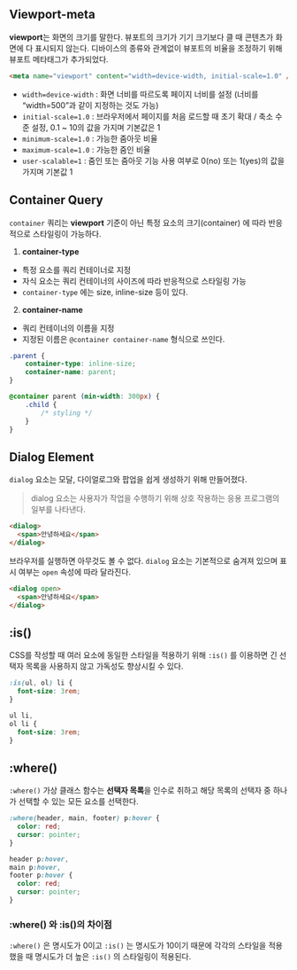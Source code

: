 ## Viewport-meta

**viewport**는 화면의 크기를 말한다. 뷰포트의 크기가 기기 크기보다 클 때 콘텐츠가 화면에 다 표시되지 않는다. 디바이스의 종류와 관계없이 뷰포트의 비율을 조정하기 위해 뷰포트 메타태그가 추가되었다.

```html
<meta name="viewport" content="width=device-width, initial-scale=1.0" />
```

- `width=device-width` : 화면 너비를 따르도록 페이지 너비를 설정 (너비를 “width=500”과 같이 지정하는 것도 가능)
- `initial-scale=1.0` : 브라우저에서 페이지를 처음 로드할 때 초기 확대 / 축소 수준 설정, 0.1 ~ 10의 값을 가지며 기본값은 1
- `minimum-scale=1.0` : 가능한 줌아웃 비율
- `maximum-scale=1.0` : 가능한 줌인 비율
- `user-scalable=1` : 줌인 또는 줌아웃 기능 사용 여부로 0(no) 또는 1(yes)의 값을 가지며 기본값 1

## Container Query

`container` 쿼리는 **viewport** 기준이 아닌 특정 요소의 크기(container) 에 따라 반응적으로 스타일링이 가능하다.

1. **container-type**

- 특정 요소를 쿼리 컨테이너로 지정
- 자식 요소는 쿼리 컨테이너의 사이즈에 따라 반응적으로 스타일링 가능
- `container-type` 에는 size, inline-size 등이 있다.

2. **container-name**

- 쿼리 컨테이너의 이름을 지정
- 지정된 이름은 `@container container-name` 형식으로 쓰인다.

```CSS
.parent {
	container-type: inline-size;
	container-name: parent;
}

@container parent (min-width: 300px) {
	.child {
		/* styling */
	}
}
```

## Dialog Element

`dialog` 요소는 모달, 다이얼로그와 팝업을 쉽게 생성하기 위해 만들어졌다.

> dialog 요소는 사용자가 작업을 수행하기 위해 상호 작용하는 응용 프로그램의 일부를 나타낸다.

```html
<dialog>
  <span>안녕하세요</span>
</dialog>
```

브라우저를 실행하면 아무것도 볼 수 없다. `dialog` 요소는 기본적으로 숨겨져 있으며 표시 여부는 `open` 속성에 따라 달라진다.

```html
<dialog open>
  <span>안녕하세요</span>
</dialog>
```

## :is()

CSS를 작성할 때 여러 요소에 동일한 스타일을 적용하기 위해 `:is()` 를 이용하면 긴 선택자 목록을 사용하지 않고 가독성도 향상시킬 수 있다.

```css
:is(ul, ol) li {
  font-size: 3rem;
}

ul li,
ol li {
  font-size: 3rem;
}
```

## :where()

`:where()` 가상 클래스 함수는 **선택자 목록**을 인수로 취하고 해당 목록의 선택자 중 하나가 선택할 수 있는 모든 요소를 선택한다.

```css
:where(header, main, footer) p:hover {
  color: red;
  cursor: pointer;
}

header p:hover,
main p:hover,
footer p:hover {
  color: red;
  cursor: pointer;
}
```

### :where() 와 :is()의 차이점

`:where()` 은 명시도가 0이고 `:is()` 는 명시도가 10이기 때문에 각각의 스타일을 적용했을 때 명시도가 더 높은 `:is()` 의 스타일링이 적용된다.

